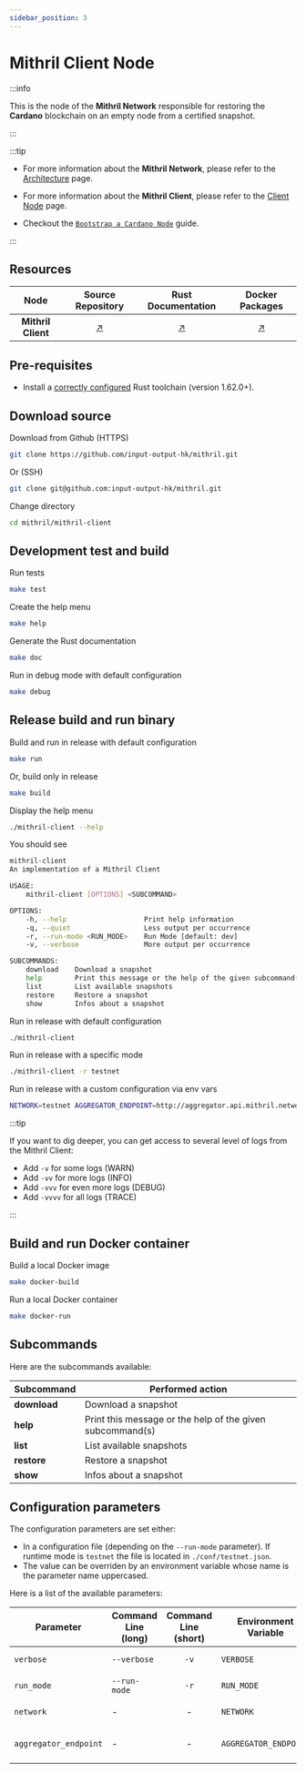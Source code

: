 ```yaml
---
sidebar_position: 3
---
```


# Mithril Client Node

:::info

This is the node of the **Mithril Network** responsible for restoring the **Cardano** blockchain on an empty node from a certified snapshot.

:::

:::tip

* For more information about the **Mithril Network**, please refer to the [Architecture](../../../mithril/mithril-network/architecture.md) page.

* For more information about the **Mithril Client**, please refer to the [Client Node](../../../mithril/mithril-network/client.md) page.

* Checkout the [`Bootstrap a Cardano Node`](../../getting-started/bootstrap-cardano-node.md) guide.

:::

## Resources

| Node | Source Repository | Rust Documentation | Docker Packages |
|:-:|:-----------------:|:------------------:|:---------------:|
**Mithril Client** | [:arrow_upper_right:](https://github.com/input-output-hk/mithril/tree/main/mithril-client) | [:arrow_upper_right:](https://mithril.network/mithril-client/doc/mithril_client/index.html) | [:arrow_upper_right:](https://github.com/input-output-hk/mithril/pkgs/container/mithril-client)

## Pre-requisites

* Install a [correctly configured](https://www.rust-lang.org/learn/get-started) Rust toolchain (version 1.62.0+).

## Download source

Download from Github (HTTPS)

```bash
git clone https://github.com/input-output-hk/mithril.git
```

Or (SSH)

```bash
git clone git@github.com:input-output-hk/mithril.git
```

Change directory

```bash
cd mithril/mithril-client
```

## Development test and build

Run tests

```bash
make test
```

Create the help menu

```bash
make help
```

Generate the Rust documentation

```bash
make doc
```

Run in debug mode with default configuration

```bash
make debug
```

## Release build and run binary

Build and run in release with default configuration

```bash
make run
```

Or, build only in release

```bash
make build
```

Display the help menu

```bash
./mithril-client --help
```

You should see

```bash
mithril-client 
An implementation of a Mithril Client

USAGE:
    mithril-client [OPTIONS] <SUBCOMMAND>

OPTIONS:
    -h, --help                   Print help information
    -q, --quiet                  Less output per occurrence
    -r, --run-mode <RUN_MODE>    Run Mode [default: dev]
    -v, --verbose                More output per occurrence

SUBCOMMANDS:
    download    Download a snapshot
    help        Print this message or the help of the given subcommand(s)
    list        List available snapshots
    restore     Restore a snapshot
    show        Infos about a snapshot
```

Run in release with default configuration

```bash
./mithril-client
```

Run in release with a specific mode

```bash
./mithril-client -r testnet
```

Run in release with a custom configuration via env vars

```bash
NETWORK=testnet AGGREGATOR_ENDPOINT=http://aggregator.api.mithril.network/aggregator ./mithril-client
```

:::tip

If you want to dig deeper, you can get access to several level of logs from the Mithril Client:

* Add `-v` for some logs (WARN)
* Add `-vv` for more logs (INFO)
* Add `-vvv` for even more logs (DEBUG)
* Add `-vvvv` for all logs (TRACE)

:::

## Build and run Docker container

Build a local Docker image

```bash
make docker-build
```

Run a local Docker container

```bash
make docker-run
```

## Subcommands

Here are the subcommands available:

| Subcommand | Performed action |
|------------|------------------|
| **download** | Download a snapshot|
| **help** | Print this message or the help of the given subcommand(s)|
| **list** | List available snapshots|
| **restore** | Restore a snapshot|
| **show** | Infos about a snapshot|

## Configuration parameters

The configuration parameters are set either:

* In a configuration file (depending on the `--run-mode` parameter). If runtime mode is `testnet` the file is located in `./conf/testnet.json`.
* The value can be overriden by an environment variable whose name is the parameter name uppercased.

Here is a list of the available parameters:

| Parameter | Command Line (long) |  Command Line (short) | Environment Variable | Description | Default Value | Example | Mandatory |
|-----------|---------------------|:---------------------:|----------------------|-------------|---------------|---------|:---------:|
| `verbose` | `--verbose` | `-v` | `VERBOSE` | Verbosity level | - | Parsed from number of occurences: `-v` for `Warning`, `-vv` for `Info`, `-vvv` for `Debug` and `-vvvv` for `Trace` | :heavy_check_mark: |
| `run_mode` | `--run-mode` | `-r` | `RUN_MODE` | Runtime mode | `dev` | - | :heavy_check_mark: |
| `network` | - | - | `NETWORK` | Cardano network | - | `testnet` or `mainnet` or `devnet` | :heavy_check_mark: |
| `aggregator_endpoint` | - | - | `AGGREGATOR_ENDPOINT` | Aggregator node endpoint | - | `http://aggregator.api.mithril.network/aggregator` | :heavy_check_mark: |
